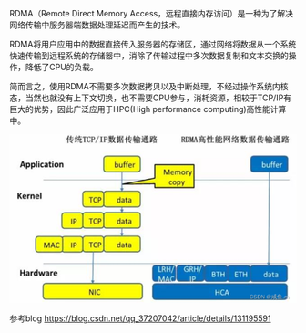 RDMA（Remote Direct Memory Access，远程直接内存访问）是一种为了解决网络传输中服务器端数据处理延迟而产生的技术。


RDMA将用户应用中的数据直接传入服务器的存储区，通过网络将数据从一个系统快速传输到远程系统的存储器中，消除了传输过程中多次数据复制和文本交换的操作，降低了CPU的负载。


简而言之，使用RDMA不需要多次数据拷贝以及中断处理，不经过操作系统内核态，当然也就没有上下文切换，也不需要CPU参与，消耗资源，相较于TCP/IP有巨大的优势，因此广泛应用于HPC(High performance computing)高性能计算中。

![alt text](image-1.png)

参考blog
https://blog.csdn.net/qq_37207042/article/details/131195591